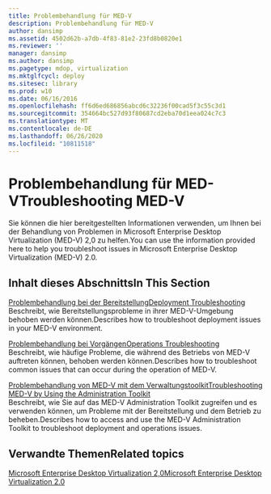 ```yaml
---
title: Problembehandlung für MED-V
description: Problembehandlung für MED-V
author: dansimp
ms.assetid: 4502d62b-a7db-4f83-81e2-23fd8b0820e1
ms.reviewer: ''
manager: dansimp
ms.author: dansimp
ms.pagetype: mdop, virtualization
ms.mktglfcycl: deploy
ms.sitesec: library
ms.prod: w10
ms.date: 06/16/2016
ms.openlocfilehash: ff6d6ed686856abcd6c32236f00cad5f3c55c3d1
ms.sourcegitcommit: 354664bc527d93f80687cd2eba70d1eea024c7c3
ms.translationtype: MT
ms.contentlocale: de-DE
ms.lasthandoff: 06/26/2020
ms.locfileid: "10811518"
---
```

# <span data-ttu-id="502de-103">Problembehandlung für MED-V</span><span class="sxs-lookup"><span data-stu-id="502de-103">Troubleshooting MED-V</span></span>


<span data-ttu-id="502de-104">Sie können die hier bereitgestellten Informationen verwenden, um Ihnen bei der Behandlung von Problemen in Microsoft Enterprise Desktop Virtualization (MED-V) 2,0 zu helfen.</span><span class="sxs-lookup"><span data-stu-id="502de-104">You can use the information provided here to help you troubleshoot issues in Microsoft Enterprise Desktop Virtualization (MED-V) 2.0.</span></span>

## <span data-ttu-id="502de-105">Inhalt dieses Abschnitts</span><span class="sxs-lookup"><span data-stu-id="502de-105">In This Section</span></span>


<a href="" id="deployment-troubleshooting"></a>[<span data-ttu-id="502de-106">Problembehandlung bei der Bereitstellung</span><span class="sxs-lookup"><span data-stu-id="502de-106">Deployment Troubleshooting</span></span>](deployment-troubleshooting.md)  
<span data-ttu-id="502de-107">Beschreibt, wie Bereitstellungsprobleme in ihrer MED-V-Umgebung behoben werden können.</span><span class="sxs-lookup"><span data-stu-id="502de-107">Describes how to troubleshoot deployment issues in your MED-V environment.</span></span>

<a href="" id="operations-troubleshooting"></a>[<span data-ttu-id="502de-108">Problembehandlung bei Vorgängen</span><span class="sxs-lookup"><span data-stu-id="502de-108">Operations Troubleshooting</span></span>](operations-troubleshooting-medv2.md)  
<span data-ttu-id="502de-109">Beschreibt, wie häufige Probleme, die während des Betriebs von MED-V auftreten können, behoben werden können.</span><span class="sxs-lookup"><span data-stu-id="502de-109">Describes how to troubleshoot common issues that can occur during the operation of MED-V.</span></span>

<a href="" id="troubleshooting-med-v-by-using-the-administration-toolkit"></a>[<span data-ttu-id="502de-110">Problembehandlung von MED-V mit dem Verwaltungstoolkit</span><span class="sxs-lookup"><span data-stu-id="502de-110">Troubleshooting MED-V by Using the Administration Toolkit</span></span>](troubleshooting-med-v-by-using-the-administration-toolkit.md)  
<span data-ttu-id="502de-111">Beschreibt, wie Sie auf das MED-V Administration Toolkit zugreifen und es verwenden können, um Probleme mit der Bereitstellung und dem Betrieb zu beheben.</span><span class="sxs-lookup"><span data-stu-id="502de-111">Describes how to access and use the MED-V Administration Toolkit to troubleshoot deployment and operations issues.</span></span>

## <span data-ttu-id="502de-112">Verwandte Themen</span><span class="sxs-lookup"><span data-stu-id="502de-112">Related topics</span></span>


[<span data-ttu-id="502de-113">Microsoft Enterprise Desktop Virtualization 2,0</span><span class="sxs-lookup"><span data-stu-id="502de-113">Microsoft Enterprise Desktop Virtualization 2.0</span></span>](index.md)

 

 





